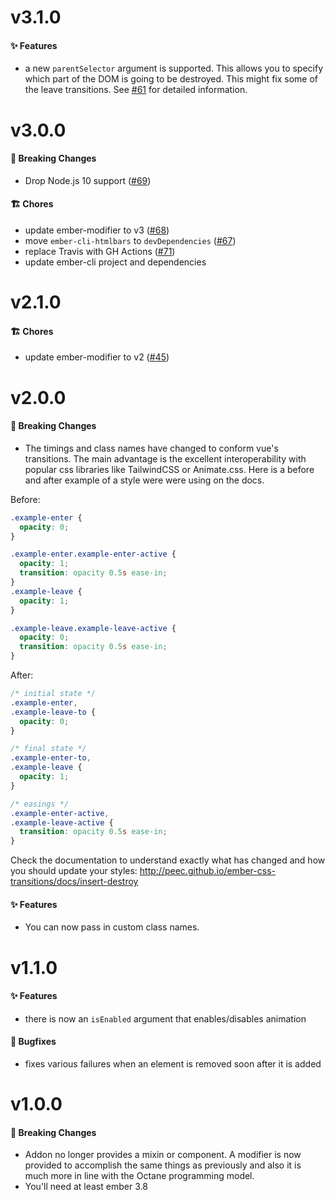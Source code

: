 # v3.1.0

#### ✨ Features

- a new `parentSelector` argument is supported. This allows you to specify which part of the DOM is going to be destroyed.
  This might fix some of the leave transitions. See [#61](https://github.com/peec/ember-css-transitions/issues/61) for detailed information.

# v3.0.0

#### 🚨 Breaking Changes

- Drop Node.js 10 support ([#69](https://github.com/peec/ember-css-transitions/pull/69))

#### 🏗 Chores

- update ember-modifier to v3 ([#68](https://github.com/peec/ember-css-transitions/pull/68))
- move `ember-cli-htmlbars` to `devDependencies` ([#67](https://github.com/peec/ember-css-transitions/pull/67]))
- replace Travis with GH Actions ([#71](https://github.com/peec/ember-css-transitions/pull/71))
- update ember-cli project and dependencies

# v2.1.0

#### 🏗 Chores

- update ember-modifier to v2 ([#45](https://github.com/peec/ember-css-transitions/pull/45))

# v2.0.0

#### 🚨 Breaking Changes

- The timings and class names have changed to conform vue's transitions. The main advantage is the
  excellent interoperability with popular css libraries like TailwindCSS or Animate.css.
  Here is a before and after example of a style were were using on the docs.

Before:

```css
.example-enter {
  opacity: 0;
}

.example-enter.example-enter-active {
  opacity: 1;
  transition: opacity 0.5s ease-in;
}
.example-leave {
  opacity: 1;
}

.example-leave.example-leave-active {
  opacity: 0;
  transition: opacity 0.5s ease-in;
}
```

After:

```css
/* initial state */
.example-enter,
.example-leave-to {
  opacity: 0;
}

/* final state */
.example-enter-to,
.example-leave {
  opacity: 1;
}

/* easings */
.example-enter-active,
.example-leave-active {
  transition: opacity 0.5s ease-in;
}
```

Check the documentation to understand exactly what has changed and how you should update your styles: http://peec.github.io/ember-css-transitions/docs/insert-destroy

#### ✨ Features

- You can now pass in custom class names.

# v1.1.0

#### ✨ Features

- there is now an `isEnabled` argument that enables/disables animation

#### 🐛 Bugfixes

- fixes various failures when an element is removed soon after it is added

# v1.0.0

#### 🚨 Breaking Changes

- Addon no longer provides a mixin or component. A modifier is now provided to accomplish the same things as previously and also it is much more in line with the Octane programming model.
- You'll need at least ember 3.8
